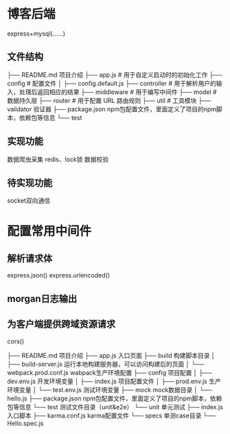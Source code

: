 # 博客后端

express+mysql(......)
## 文件结构
├── README.md            项目介绍
├── app.js # 用于自定义启动时的初始化工作 
├── config # 配置文件
│  ├── config.default.js
├── controller # 用于解析用户的输入，处理后返回相应的结果 
├── middleware # 用于编写中间件
├── model # 数据持久层
├── router # 用于配置 URL 路由规则
├── util # 工具模块
├── validator    验证器
├── package.json          npm包配置文件，里面定义了项目的npm脚本，依赖包等信息
└── test              

## 实现功能
数据爬虫采集
redis、lock锁
数据校验

## 待实现功能
socket双向通信
##
##

# 配置常用中间件
## 解析请求体
express.json()
express.urlencoded()
## morgan日志输出
## 为客户端提供跨域资源请求
cors()








<!-- ----------------------------------------------------------------------- -->
├── README.md            项目介绍
├── app.js           入口页面
├── build              构建脚本目录
│  ├── build-server.js         运行本地构建服务器，可以访问构建后的页面
│  └── webpack.prod.conf.js      wabpack生产环境配置
├── config             项目配置
│  ├── dev.env.js           开发环境变量
│  ├── index.js            项目配置文件
│  ├── prod.env.js           生产环境变量
│  └── test.env.js           测试环境变量
├── mock              mock数据目录
│  └── hello.js
├── package.json          npm包配置文件，里面定义了项目的npm脚本，依赖包等信息
└── test              测试文件目录（unit&e2e）
  └── unit              单元测试
    ├── index.js            入口脚本
    ├── karma.conf.js          karma配置文件
    └── specs              单测case目录
      └── Hello.spec.js